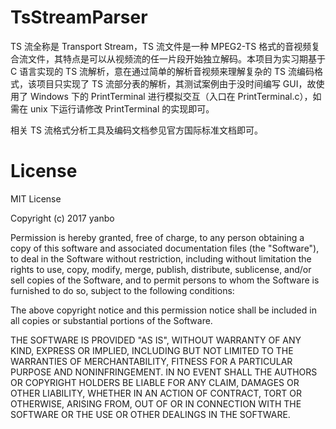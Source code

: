 # TsStreamParser

TS 流全称是 Transport Stream，TS 流文件是一种 MPEG2-TS 格式的音视频复合流文件，其特点是可以从视频流的任一片段开始独立解码。本项目为实习期基于 C 语言实现的 TS 流解析，意在通过简单的解析音视频来理解复杂的 TS 流编码格式，该项目只实现了 TS 流部分表的解析，其测试案例由于没时间编写 GUI，故使用了 Windows 下的 PrintTerminal 进行模拟交互（入口在 PrintTerminal.c），如需在 unix 下运行请修改 PrintTerminal 的实现即可。

相关 TS 流格式分析工具及编码文档参见官方国际标准文档即可。

# License

MIT License

Copyright (c) 2017 yanbo

Permission is hereby granted, free of charge, to any person obtaining a copy
of this software and associated documentation files (the "Software"), to deal
in the Software without restriction, including without limitation the rights
to use, copy, modify, merge, publish, distribute, sublicense, and/or sell
copies of the Software, and to permit persons to whom the Software is
furnished to do so, subject to the following conditions:

The above copyright notice and this permission notice shall be included in all
copies or substantial portions of the Software.

THE SOFTWARE IS PROVIDED "AS IS", WITHOUT WARRANTY OF ANY KIND, EXPRESS OR
IMPLIED, INCLUDING BUT NOT LIMITED TO THE WARRANTIES OF MERCHANTABILITY,
FITNESS FOR A PARTICULAR PURPOSE AND NONINFRINGEMENT. IN NO EVENT SHALL THE
AUTHORS OR COPYRIGHT HOLDERS BE LIABLE FOR ANY CLAIM, DAMAGES OR OTHER
LIABILITY, WHETHER IN AN ACTION OF CONTRACT, TORT OR OTHERWISE, ARISING FROM,
OUT OF OR IN CONNECTION WITH THE SOFTWARE OR THE USE OR OTHER DEALINGS IN THE
SOFTWARE.
